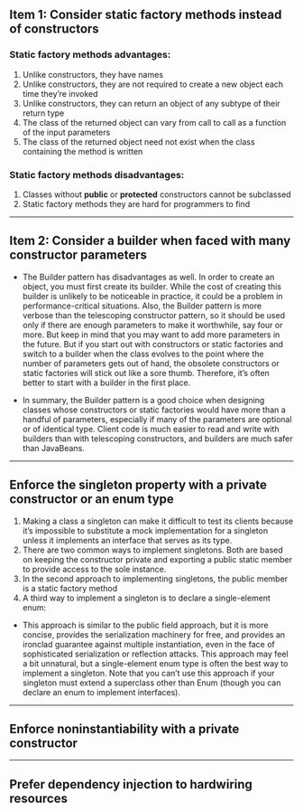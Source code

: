 
## Item 1: Consider static factory methods instead of constructors 
### **Static factory** methods advantages:
1. Unlike constructors, they have names
2. Unlike constructors, they are not required to create a new object each time they’re invoked
3. Unlike constructors, they can return an object of any subtype of their return type
4. The class of the returned object can vary from call to call as a function of the input parameters
5. The class of the returned object need not exist when the class containing the method is written

### **Static factory** methods disadvantages:
1. Classes without **public** or **protected** constructors cannot be subclassed
2. Static factory methods they are hard for programmers to find

***
## Item 2: Consider a builder when faced with many constructor parameters
- The Builder pattern has disadvantages as well. In order to create an object, you must first 
 create its builder. While the cost of creating this builder is unlikely to be noticeable in 
 practice, it could be a problem in performance-critical situations. Also, the Builder pattern
 is more verbose than the telescoping constructor pattern, so it should be used only if there
 are enough parameters to make it worthwhile, say four or more. But keep in mind that you may
 want to add more parameters in the future. But if you start out with constructors or static 
 factories and switch to a builder when the class evolves to the point where the number of 
 parameters gets out of hand, the obsolete constructors or static factories will stick out 
 like a sore thumb. Therefore, it’s often better to start with a builder in the first place.


- In summary, the Builder pattern is a good choice when designing classes whose constructors 
 or static factories would have more than a handful of parameters, especially if many of the
 parameters are optional or of identical type. Client code is much easier to read and write
 with builders than with telescoping constructors, and builders are much safer than JavaBeans.

***
## Enforce the singleton property with a private constructor or an enum type
1. Making a class a singleton can make it difficult to test its clients  because it’s impossible to substitute a mock implementation for a singleton unless it implements an interface that serves as its type.
2. There are two common ways to implement singletons. Both are based on keeping the constructor private and exporting a public static member to provide access to the sole instance. 
3. In the second approach to implementing singletons, the public member is a static factory method
4. A third way to implement a singleton is to declare a single-element enum:
  - This approach is similar to the public field approach, but it is more concise, provides the serialization machinery for free, and provides an ironclad guarantee against multiple instantiation, even in the face of sophisticated serialization or reflection attacks. This approach may feel a bit unnatural, but a single-element enum type is often the best way to implement a singleton. Note that you can’t use this approach if your singleton must extend a superclass other than Enum (though you can declare an enum to implement interfaces).

***
## Enforce noninstantiability with a private constructor
***

## Prefer dependency injection to hardwiring resources